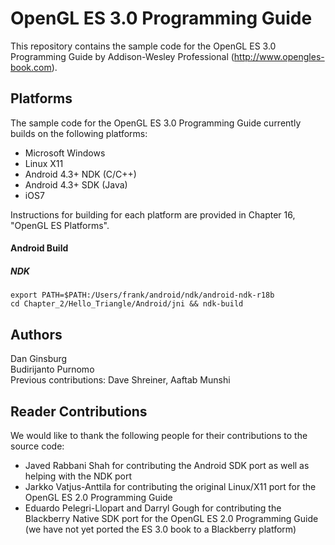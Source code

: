 OpenGL ES 3.0 Programming Guide
===============================

This repository contains the sample code for the OpenGL ES 3.0 Programming Guide by Addison-Wesley Professional (http://www.opengles-book.com). 

## Platforms ##
The sample code for the OpenGL ES 3.0 Programming Guide currently builds on the following platforms:

* Microsoft Windows 
* Linux X11
* Android 4.3+ NDK (C/C++)
* Android 4.3+ SDK (Java)
* iOS7

Instructions for building for each platform are provided in Chapter 16, "OpenGL ES Platforms".


#### Android Build
##### NDK
```shell
export PATH=$PATH:/Users/frank/android/ndk/android-ndk-r18b
cd Chapter_2/Hello_Triangle/Android/jni && ndk-build
```

## Authors ##
Dan Ginsburg<br/>
Budirijanto Purnomo<br/>
Previous contributions: Dave Shreiner, Aaftab Munshi

## Reader Contributions ##
We would like to thank the following people for their contributions to the source code:
* Javed Rabbani Shah for contributing the Android SDK port as well as helping with the NDK port
* Jarkko Vatjus-Anttila for contributing the original Linux/X11 port for the OpenGL ES 2.0 Programming Guide
* Eduardo Pelegri-Llopart and Darryl Gough for contributing the Blackberry Native SDK port for the OpenGL ES 2.0 Programming Guide (we have not yet ported the ES 3.0 book to a Blackberry platform)



